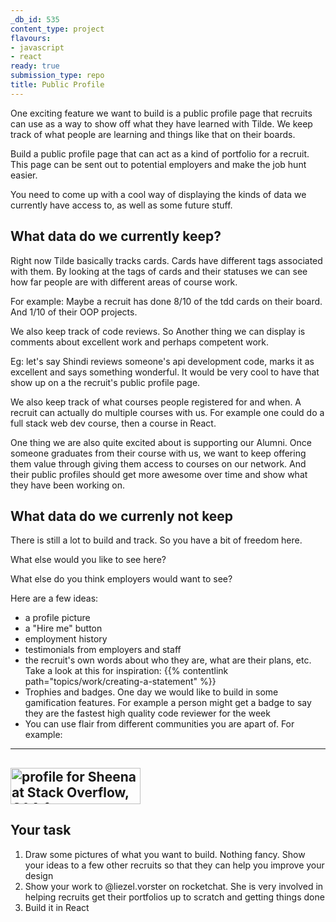 ```yaml
---
_db_id: 535
content_type: project
flavours:
- javascript
- react
ready: true
submission_type: repo
title: Public Profile
---
```


One exciting feature we want to build is a public profile page that recruits can use as a way to show off what they have learned with Tilde. We keep track of what people are learning and things like that on their boards.

Build a public profile page that can act as a kind of portfolio for a recruit. This page can be sent out to potential employers and make the job hunt easier.

You need to come up with a cool way of displaying the kinds of data we currently have access to, as well as some future stuff.

## What data do we currently keep?

Right now Tilde basically tracks cards. Cards have different tags associated with them.
By looking at the tags of cards and their statuses we can see how far people are with different areas of course work.

For example: Maybe a recruit has done 8/10 of the tdd cards on their board. And 1/10 of their OOP projects.

We also keep track of code reviews. So Another thing we can display is comments about excellent work and perhaps competent work.

Eg: let's say Shindi reviews someone's api development code, marks it as excellent and says something wonderful. It would be very cool to have that show up on a the recruit's public profile page.

We also keep track of what courses people registered for and when. A recruit can actually do multiple courses with us. For example one could do a full stack web dev course, then a course in React.

One thing we are also quite excited about is supporting our Alumni. Once someone graduates from their course with us, we want to keep offering them value through giving them access to courses on our network. And their public profiles should get more awesome over time and show what they have been working on.

## What data do we currenly not keep

There is still a lot to build and track. So you have a bit of freedom here.

What else would you like to see here?

What else do you think employers would want to see?

Here are a few ideas:

- a profile picture
- a "Hire me" button
- employment history
- testimonials from employers and staff
- the recruit's own words about who they are, what are their plans, etc. Take a look at this for inspiration: {{% contentlink path="topics/work/creating-a-statement" %}}
- Trophies and badges. One day we would like to build in some gamification features. For example a person might get a badge to say they are the fastest high quality code reviewer for the week
- You can use flair from different communities you are apart of. For example:

---

## <a href="https://stackoverflow.com/users/742082/sheena"><img src="https://stackoverflow.com/users/flair/742082.png" width="208" height="58" alt="profile for Sheena at Stack Overflow, Q&amp;A for professional and enthusiast programmers" title="profile for Sheena at Stack Overflow, Q&amp;A for professional and enthusiast programmers"></a>

## Your task

1. Draw some pictures of what you want to build. Nothing fancy. Show your ideas to a few other recruits so that they can help you improve your design
2. Show your work to @liezel.vorster on rocketchat. She is very involved in helping recruits get their portfolios up to scratch and getting things done
3. Build it in React